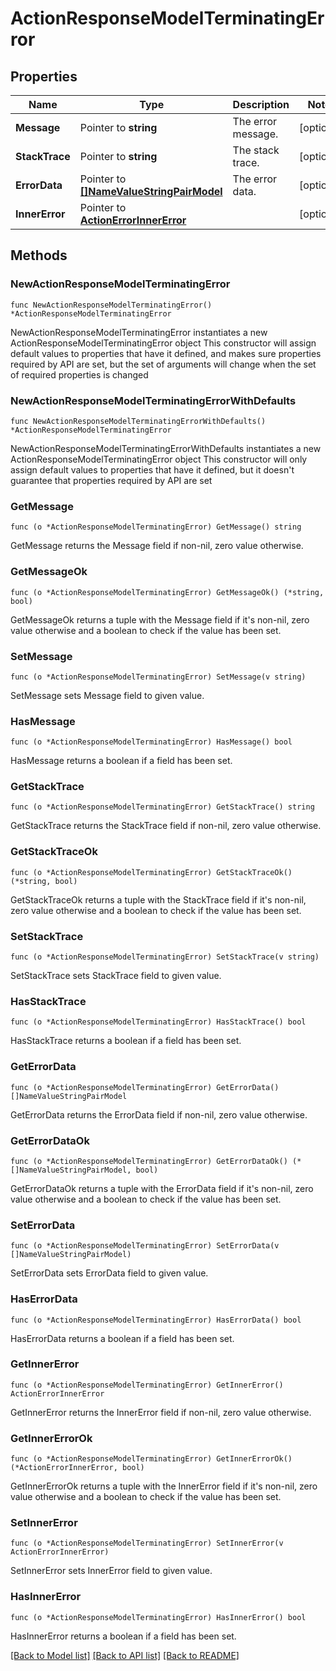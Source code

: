 # ActionResponseModelTerminatingError

## Properties

Name | Type | Description | Notes
------------ | ------------- | ------------- | -------------
**Message** | Pointer to **string** | The error message. | [optional] 
**StackTrace** | Pointer to **string** | The stack trace. | [optional] 
**ErrorData** | Pointer to [**[]NameValueStringPairModel**](NameValueStringPairModel.md) | The error data. | [optional] 
**InnerError** | Pointer to [**ActionErrorInnerError**](ActionErrorInnerError.md) |  | [optional] 

## Methods

### NewActionResponseModelTerminatingError

`func NewActionResponseModelTerminatingError() *ActionResponseModelTerminatingError`

NewActionResponseModelTerminatingError instantiates a new ActionResponseModelTerminatingError object
This constructor will assign default values to properties that have it defined,
and makes sure properties required by API are set, but the set of arguments
will change when the set of required properties is changed

### NewActionResponseModelTerminatingErrorWithDefaults

`func NewActionResponseModelTerminatingErrorWithDefaults() *ActionResponseModelTerminatingError`

NewActionResponseModelTerminatingErrorWithDefaults instantiates a new ActionResponseModelTerminatingError object
This constructor will only assign default values to properties that have it defined,
but it doesn't guarantee that properties required by API are set

### GetMessage

`func (o *ActionResponseModelTerminatingError) GetMessage() string`

GetMessage returns the Message field if non-nil, zero value otherwise.

### GetMessageOk

`func (o *ActionResponseModelTerminatingError) GetMessageOk() (*string, bool)`

GetMessageOk returns a tuple with the Message field if it's non-nil, zero value otherwise
and a boolean to check if the value has been set.

### SetMessage

`func (o *ActionResponseModelTerminatingError) SetMessage(v string)`

SetMessage sets Message field to given value.

### HasMessage

`func (o *ActionResponseModelTerminatingError) HasMessage() bool`

HasMessage returns a boolean if a field has been set.

### GetStackTrace

`func (o *ActionResponseModelTerminatingError) GetStackTrace() string`

GetStackTrace returns the StackTrace field if non-nil, zero value otherwise.

### GetStackTraceOk

`func (o *ActionResponseModelTerminatingError) GetStackTraceOk() (*string, bool)`

GetStackTraceOk returns a tuple with the StackTrace field if it's non-nil, zero value otherwise
and a boolean to check if the value has been set.

### SetStackTrace

`func (o *ActionResponseModelTerminatingError) SetStackTrace(v string)`

SetStackTrace sets StackTrace field to given value.

### HasStackTrace

`func (o *ActionResponseModelTerminatingError) HasStackTrace() bool`

HasStackTrace returns a boolean if a field has been set.

### GetErrorData

`func (o *ActionResponseModelTerminatingError) GetErrorData() []NameValueStringPairModel`

GetErrorData returns the ErrorData field if non-nil, zero value otherwise.

### GetErrorDataOk

`func (o *ActionResponseModelTerminatingError) GetErrorDataOk() (*[]NameValueStringPairModel, bool)`

GetErrorDataOk returns a tuple with the ErrorData field if it's non-nil, zero value otherwise
and a boolean to check if the value has been set.

### SetErrorData

`func (o *ActionResponseModelTerminatingError) SetErrorData(v []NameValueStringPairModel)`

SetErrorData sets ErrorData field to given value.

### HasErrorData

`func (o *ActionResponseModelTerminatingError) HasErrorData() bool`

HasErrorData returns a boolean if a field has been set.

### GetInnerError

`func (o *ActionResponseModelTerminatingError) GetInnerError() ActionErrorInnerError`

GetInnerError returns the InnerError field if non-nil, zero value otherwise.

### GetInnerErrorOk

`func (o *ActionResponseModelTerminatingError) GetInnerErrorOk() (*ActionErrorInnerError, bool)`

GetInnerErrorOk returns a tuple with the InnerError field if it's non-nil, zero value otherwise
and a boolean to check if the value has been set.

### SetInnerError

`func (o *ActionResponseModelTerminatingError) SetInnerError(v ActionErrorInnerError)`

SetInnerError sets InnerError field to given value.

### HasInnerError

`func (o *ActionResponseModelTerminatingError) HasInnerError() bool`

HasInnerError returns a boolean if a field has been set.


[[Back to Model list]](../README.md#documentation-for-models) [[Back to API list]](../README.md#documentation-for-api-endpoints) [[Back to README]](../README.md)


